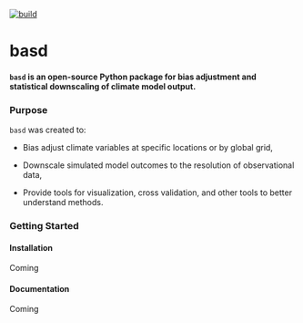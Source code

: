 [![build](https://github.com/JGCRI/basd/actions/workflows/build.yml/badge.svg)](https://github.com/JGCRI/basd/actions/workflows/build.yml)

# basd

#### `basd` is an open-source Python package for bias adjustment and statistical downscaling of climate model output.

### Purpose
`basd` was created to:

  - Bias adjust climate variables at specific locations or by global grid,

  - Downscale simulated model outcomes to the resolution of observational data,

  - Provide tools for visualization, cross validation, and other tools to better understand methods.

### Getting Started

#### Installation
Coming

#### Documentation
Coming

